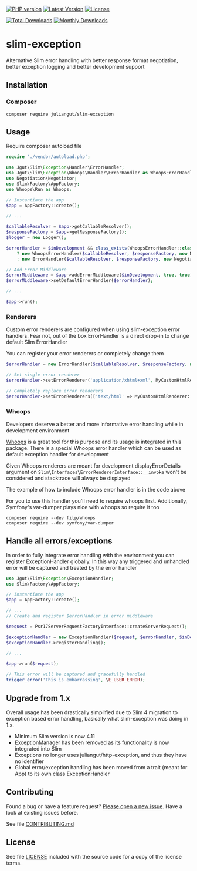 [![PHP version](https://img.shields.io/badge/PHP-%3E%3D7.4-8892BF.svg?style=flat-square)](http://php.net)
[![Latest Version](https://img.shields.io/packagist/v/juliangut/slim-exception.svg?style=flat-square)](https://packagist.org/packages/juliangut/slim-exception)
[![License](https://img.shields.io/github/license/juliangut/slim-exception.svg?style=flat-square)](https://github.com/juliangut/slim-exception/blob/master/LICENSE)

[![Total Downloads](https://img.shields.io/packagist/dt/juliangut/slim-exception.svg?style=flat-square)](https://packagist.org/packages/juliangut/slim-exception/stats)
[![Monthly Downloads](https://img.shields.io/packagist/dm/juliangut/slim-exception.svg?style=flat-square)](https://packagist.org/packages/juliangut/slim-exception/stats)

# slim-exception

Alternative Slim error handling with better response format negotiation, better exception logging and better development support

## Installation

### Composer

```
composer require juliangut/slim-exception
```

## Usage

Require composer autoload file

```php
require './vendor/autoload.php';

use Jgut\Slim\Exception\Handler\ErrorHandler;
use Jgut\Slim\Exception\Whoops\Handler\ErrorHandler as WhoopsErrorHandler;
use Negotiation\Negotiator;
use Slim\Factory\AppFactory;
use Whoops\Run as Whoops;

// Instantiate the app
$app = AppFactory::create();

// ...

$callableResolver = $app->getCallableResolver();
$responseFactory = $app->getResponseFactory();
$logger = new Logger();

$errorHandler = $inDevelopment && class_exists(WhoopsErrorHandler::class)
    ? new WhoopsErrorHandler($callableResolver, $responseFactory, new Negotiator(), $logger)
    : new ErrorHandler($callableResolver, $responseFactory, new Negotiator(), $logger);

// Add Error Middleware
$errorMiddleware = $app->addErrorMiddleware($inDevelopment, true, true);
$errorMiddleware->setDefaultErrorHandler($errorHandler);

// ...

$app->run();
```

### Renderers

Custom error renderers are configured when using slim-exception error handlers. Fear not, out of the box ErrorHandler is a direct drop-in to change default Slim ErrorHandler

You can register your error renderers or completely change them

```php
$errorHandler = new ErrorHandler($callableResolver, $responseFactory, new Negotiator());

// Set single error renderer
$errorHandler->setErrorRenderer('application/xhtml+xml', MyCustomHtmlRenderer::class);

// Completely replace error renderers
$errorHandler->setErrorRenderers(['text/html' => MyCustomHtmlRenderer::class]);
``` 

### Whoops

Developers deserve a better and more informative error handling while in development environment

[Whoops](https://github.com/filp/whoops) is a great tool for this purpose and its usage is integrated in this package. There is a special Whoops error handler which can be used as default exception handler for development

Given Whoops renderers are meant for development displayErrorDetails argument on `Slim\Interfaces\ErrorRendererInterface::__invoke` won't be considered and stacktrace will always be displayed

The example of how to include Whoops error handler is in the code above

For you to use this handler you'll need to require whoops first. Additionally, Symfony's var-dumper plays nice with whoops so require it too

```
composer require --dev filp/whoops
composer require --dev symfony/var-dumper
```

## Handle all errors/exceptions

In order to fully integrate error handling with the environment you can register ExceptionHandler globally. In this way any triggered and unhandled error will be captured and treated by the error handler

```php
use Jgut\Slim\Exception\ExceptionHandler;
use Slim\Factory\AppFactory;

// Instantiate the app
$app = AppFactory::create();

// ...
// Create and register $errorHandler in error middleware

$request = Psr17ServerRequestFactoryInterface::createServerRequest();

$exceptionHandler = new ExceptionHandler($request, $errorHandler, $inDevelopment, true, true);
$exceptionHandler->registerHandling();

// ...

$app->run($request);

// This error will be captured and gracefully handled
trigger_error('This is embarrassing', \E_USER_ERROR);
```

## Upgrade from 1.x

Overall usage has been drastically simplified due to Slim 4 migration to exception based error handling, basically what slim-exception was doing in 1.x.

* Minimum Slim version is now 4.11
* ExceptionManager has been removed as its functionality is now integrated into Slim
* Exceptions no longer uses juliangut/http-exception, and thus they have no identifier
* Global error/exception handling has been moved from a trait (meant for App) to its own class ExceptionHandler

## Contributing

Found a bug or have a feature request? [Please open a new issue](https://github.com/juliangut/slim-exception/issues). Have a look at existing issues before.

See file [CONTRIBUTING.md](https://github.com/juliangut/slim-exception/blob/master/CONTRIBUTING.md)

## License

See file [LICENSE](https://github.com/juliangut/slim-exception/blob/master/LICENSE) included with the source code for a copy of the license terms.
